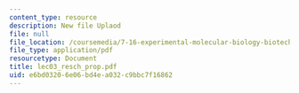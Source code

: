 ```yaml
---
content_type: resource
description: New file Uplaod
file: null
file_location: /coursemedia/7-16-experimental-molecular-biology-biotechnology-ii-spring-2005/e6bd03206e06bd4ea032c9bbc7f16862_lec03_resch_prop.pdf
file_type: application/pdf
resourcetype: Document
title: lec03_resch_prop.pdf
uid: e6bd0320-6e06-bd4e-a032-c9bbc7f16862
---
```


